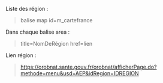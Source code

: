 Liste des région :
> balise map id=m_cartefrance

Dans chaque balise area  :
> title=NomDeRégion
> href=lien



Lien région : 
> https://orobnat.sante.gouv.fr/orobnat/afficherPage.do?methode=menu&usd=AEP&idRegion=IDREGION